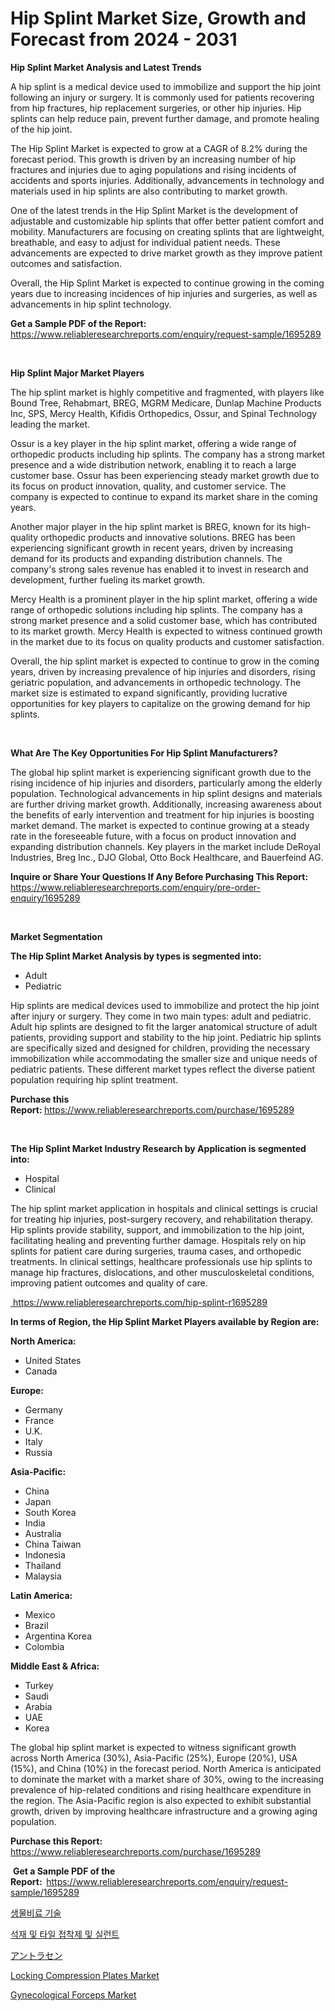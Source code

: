 <p><h1>Hip Splint Market Size, Growth and Forecast from 2024 - 2031</h1></p><p><strong>Hip Splint Market Analysis and Latest Trends</strong></p>
<p><p>A hip splint is a medical device used to immobilize and support the hip joint following an injury or surgery. It is commonly used for patients recovering from hip fractures, hip replacement surgeries, or other hip injuries. Hip splints can help reduce pain, prevent further damage, and promote healing of the hip joint.</p><p>The Hip Splint Market is expected to grow at a CAGR of 8.2% during the forecast period. This growth is driven by an increasing number of hip fractures and injuries due to aging populations and rising incidents of accidents and sports injuries. Additionally, advancements in technology and materials used in hip splints are also contributing to market growth.</p><p>One of the latest trends in the Hip Splint Market is the development of adjustable and customizable hip splints that offer better patient comfort and mobility. Manufacturers are focusing on creating splints that are lightweight, breathable, and easy to adjust for individual patient needs. These advancements are expected to drive market growth as they improve patient outcomes and satisfaction.</p><p>Overall, the Hip Splint Market is expected to continue growing in the coming years due to increasing incidences of hip injuries and surgeries, as well as advancements in hip splint technology.</p></p>
<p><strong>Get a Sample PDF of the Report:&nbsp;</strong> <a href="https://www.reliableresearchreports.com/enquiry/request-sample/1695289">https://www.reliableresearchreports.com/enquiry/request-sample/1695289</a></p>
<p>&nbsp;</p>
<p><strong>Hip Splint Major Market Players</strong></p>
<p><p>The hip splint market is highly competitive and fragmented, with players like Bound Tree, Rehabmart, BREG, MGRM Medicare, Dunlap Machine Products Inc, SPS, Mercy Health, Kifidis Orthopedics, Ossur, and Spinal Technology leading the market.</p><p>Ossur is a key player in the hip splint market, offering a wide range of orthopedic products including hip splints. The company has a strong market presence and a wide distribution network, enabling it to reach a large customer base. Ossur has been experiencing steady market growth due to its focus on product innovation, quality, and customer service. The company is expected to continue to expand its market share in the coming years.</p><p>Another major player in the hip splint market is BREG, known for its high-quality orthopedic products and innovative solutions. BREG has been experiencing significant growth in recent years, driven by increasing demand for its products and expanding distribution channels. The company's strong sales revenue has enabled it to invest in research and development, further fueling its market growth.</p><p>Mercy Health is a prominent player in the hip splint market, offering a wide range of orthopedic solutions including hip splints. The company has a strong market presence and a solid customer base, which has contributed to its market growth. Mercy Health is expected to witness continued growth in the market due to its focus on quality products and customer satisfaction.</p><p>Overall, the hip splint market is expected to continue to grow in the coming years, driven by increasing prevalence of hip injuries and disorders, rising geriatric population, and advancements in orthopedic technology. The market size is estimated to expand significantly, providing lucrative opportunities for key players to capitalize on the growing demand for hip splints.</p></p>
<p>&nbsp;</p>
<p><strong>What Are The Key Opportunities For Hip Splint Manufacturers?</strong></p>
<p><p>The global hip splint market is experiencing significant growth due to the rising incidence of hip injuries and disorders, particularly among the elderly population. Technological advancements in hip splint designs and materials are further driving market growth. Additionally, increasing awareness about the benefits of early intervention and treatment for hip injuries is boosting market demand. The market is expected to continue growing at a steady rate in the foreseeable future, with a focus on product innovation and expanding distribution channels. Key players in the market include DeRoyal Industries, Breg Inc., DJO Global, Otto Bock Healthcare, and Bauerfeind AG.</p></p>
<p><strong>Inquire or Share Your Questions If Any Before Purchasing This Report:</strong> <a href="https://www.reliableresearchreports.com/enquiry/pre-order-enquiry/1695289">https://www.reliableresearchreports.com/enquiry/pre-order-enquiry/1695289</a></p>
<p>&nbsp;</p>
<p><strong>Market Segmentation</strong></p>
<p><strong>The Hip Splint Market Analysis by types is segmented into:</strong></p>
<p><ul><li>Adult</li><li>Pediatric</li></ul></p>
<p><p>Hip splints are medical devices used to immobilize and protect the hip joint after injury or surgery. They come in two main types: adult and pediatric. Adult hip splints are designed to fit the larger anatomical structure of adult patients, providing support and stability to the hip joint. Pediatric hip splints are specifically sized and designed for children, providing the necessary immobilization while accommodating the smaller size and unique needs of pediatric patients. These different market types reflect the diverse patient population requiring hip splint treatment.</p></p>
<p><strong>Purchase this Report:&nbsp;</strong><a href="https://www.reliableresearchreports.com/purchase/1695289">https://www.reliableresearchreports.com/purchase/1695289</a></p>
<p>&nbsp;</p>
<p><strong>The Hip Splint Market Industry Research by Application is segmented into:</strong></p>
<p><ul><li>Hospital</li><li>Clinical</li></ul></p>
<p><p>The hip splint market application in hospitals and clinical settings is crucial for treating hip injuries, post-surgery recovery, and rehabilitation therapy. Hip splints provide stability, support, and immobilization to the hip joint, facilitating healing and preventing further damage. Hospitals rely on hip splints for patient care during surgeries, trauma cases, and orthopedic treatments. In clinical settings, healthcare professionals use hip splints to manage hip fractures, dislocations, and other musculoskeletal conditions, improving patient outcomes and quality of care.</p></p>
<p><a href="https://www.reliableresearchreports.com/hip-splint-r1695289">&nbsp;https://www.reliableresearchreports.com/hip-splint-r1695289</a></p>
<p><strong>In terms of Region, the Hip Splint Market Players available by Region are:</strong></p>
<p>
    <p> <strong> North America: </strong>
        <ul>
            <li>United States</li>
            <li>Canada</li>
        </ul>
        </p> 
    <p> <strong> Europe: </strong>
        <ul>
            <li>Germany</li>
            <li>France</li>
            <li>U.K.</li>
            <li>Italy</li>
            <li>Russia</li>
        </ul>
        </p> 
    <p> <strong> Asia-Pacific: </strong>
        <ul>
            <li>China</li>
            <li>Japan</li>
            <li>South Korea</li>
            <li>India</li>
            <li>Australia</li>
            <li>China Taiwan</li>
            <li>Indonesia</li>
            <li>Thailand</li>
            <li>Malaysia</li>
        </ul>
        </p> 
    <p> <strong> Latin America: </strong>
        <ul>
            <li>Mexico</li>
            <li>Brazil</li>
            <li>Argentina Korea</li>
            <li>Colombia</li>
        </ul>
        </p> 
    <p> <strong> Middle East & Africa: </strong>
        <ul>
            <li>Turkey</li>
            <li>Saudi</li>
            <li>Arabia</li>
            <li>UAE</li>
            <li>Korea</li>
        </ul>
    </p>
    </p>
<p><p>The global hip splint market is expected to witness significant growth across North America (30%), Asia-Pacific (25%), Europe (20%), USA (15%), and China (10%) in the forecast period. North America is anticipated to dominate the market with a market share of 30%, owing to the increasing prevalence of hip-related conditions and rising healthcare expenditure in the region. The Asia-Pacific region is also expected to exhibit substantial growth, driven by improving healthcare infrastructure and a growing aging population.</p></p>
<p><strong>Purchase this Report: </strong><a href="https://www.reliableresearchreports.com/purchase/1695289">https://www.reliableresearchreports.com/purchase/1695289</a></p>
<p>&nbsp;<strong>Get a Sample PDF of the Report:&nbsp;&nbsp;</strong><a href="https://www.reliableresearchreports.com/enquiry/request-sample/1695289">https://www.reliableresearchreports.com/enquiry/request-sample/1695289</a></p>
<p><strong></strong></p>
<p><p><a href="https://github.com/wallacBahrtyinger567686/Market-Research-Report-List-1/blob/main/931531344974.md">생물비료 기술</a></p><p><a href="https://github.com/plelbej847484502/Market-Research-Report-List-2/blob/main/879878944975.md">석재 및 타일 접착제 및 실런트</a></p><p><a href="https://github.com/EmoryYundt1935/Market-Research-Report-List-1/blob/main/388666249936.md">アントラセン</a></p><p><a href="https://github.com/juancolorado15/Market-Research-Report-List-2/blob/main/locking-compression-plates-market.md">Locking Compression Plates Market</a></p><p><a href="https://github.com/dx0328/Market-Research-Report-List-2/blob/main/gynecological-forceps-market.md">Gynecological Forceps Market</a></p></p>